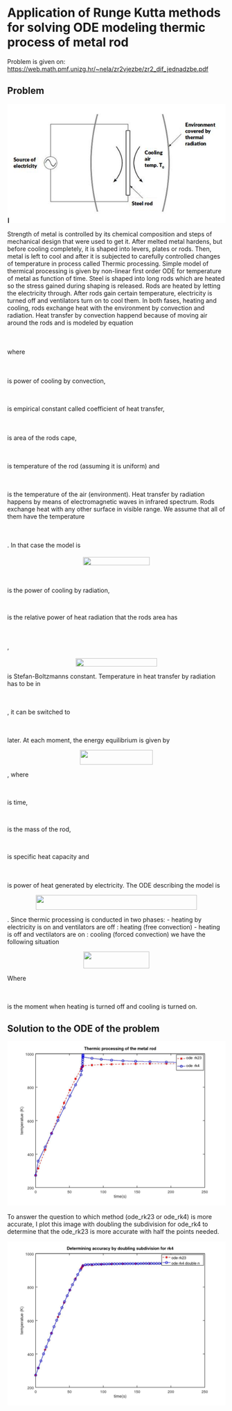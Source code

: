 # Application of Runge Kutta methods for solving ODE modeling thermic process of metal rod

Problem is given on: https://web.math.pmf.unizg.hr/~nela/zr2vjezbe/zr2_dif_jednadzbe.pdf

## Problem
![](problem.jpg?raw=true)

Strength of metal is controlled by its chemical composition and steps of mechanical design that were used to get it. After melted metal hardens, but before cooling completely, it is shaped into levers, plates or rods. Then, metal is left to cool and after it is subjected to carefully controlled changes of temperature in process called Thermic processing. 
Simple model of thermical processing is given by non-linear first order ODE for temperature of metal as function of time.
Steel is shaped into long rods which are heated so the stress gained during shaping is released. Rods are heated by letting the electricity through. After rods gain certain temperature, electricity is turned off and ventilators turn on to cool them. In both fases, heating and cooling, rods exchange heat with the environment by convection and radiation. Heat transfer by convection happend because of moving air around the rods and is modeled by equation
<p align="center"><img src="svgs/7748eecfd3161ea96b6f1750a6f171fb.svg" align=middle width=139.313955pt height=16.97751pt/></p>
where <p align="center"><img src="/svgs/4ba08feb53feec4e905d8dd33a339882.svg" align=middle width=20.185769999999998pt height=14.3753115pt/></p> is power of cooling by convection, <p align="center"><img src="https://rawgit.com/Qkvad/DifEqModels/master/svgs/be5babd58de2520c9f1c5ea96152f987.svg" align=middle width=14.943951pt height=11.190893999999998pt/></p> is empirical constant called coefficient of heat transfer, <p align="center"><img src="https://rawgit.com/Qkvad/DifEqModels/master/svgs/3a1ff64c61566c76e350c5c3b3e45186.svg?invert_in_darkmode" align=middle width=19.033905pt height=15.885705pt/></p> is area of the rods cape, <p align="center"><img src="https://rawgit.com/Qkvad/DifEqModels/master/svgs/c1d5631299f1af9861ff7a8dbee8b734.svg?invert_in_darkmode" align=middle width=11.844888pt height=11.190893999999998pt/></p> is temperature of the rod (assuming it is uniform) and <p align="center"><img src="https://rawgit.com/Qkvad/DifEqModels/master/svgs/048e694ea9828356b3f448c5082c0795.svg?invert_in_darkmode" align=middle width=16.098357pt height=13.656621pt/></p> is the temperature of the air (environment). Heat transfer by radiation happens by means of electromagnetic waves in infrared spectrum. Rods exchange heat with any other surface in visible range. We assume that all of them have the temperature <p align="center"><img src="https://rawgit.com/Qkvad/DifEqModels/master/svgs/048e694ea9828356b3f448c5082c0795.svg?invert_in_darkmode" align=middle width=16.098357pt height=13.656621pt/></p>.
In that case the model is
<p align="center"><img src="https://rawgit.com/Qkvad/DifEqModels/master/svgs/f94b405f090d27ff2cbd44071abf4282.svg?invert_in_darkmode" align=middle width=154.65334499999997pt height=18.869894999999996pt/></p>
<p align="center"><img src="https://rawgit.com/Qkvad/DifEqModels/master/svgs/3a89815aa8cb41e8d5ae9fcb76b64634.svg?invert_in_darkmode" align=middle width=19.673939999999998pt height=14.3753115pt/></p> is the power of cooling by radiation, <p align="center"><img src="https://rawgit.com/Qkvad/DifEqModels/master/svgs/21d236a279f3526016d612501034819a.svg?invert_in_darkmode" align=middle width=6.647470499999999pt height=7.051176pt/></p> is the relative power of heat radiation that the rods area has <p align="center"><img src="https://rawgit.com/Qkvad/DifEqModels/master/svgs/02812bed6494da122e07b9c576e12317.svg?invert_in_darkmode" align=middle width=72.312075pt height=16.376943pt/></p>, <p align="center"><img src="https://rawgit.com/Qkvad/DifEqModels/master/svgs/daa2be317846f59d74ea5c5cf51eacab.svg?invert_in_darkmode" align=middle width=187.8756pt height=18.269295pt/></p> is Stefan-Boltzmanns constant.
Temperature in heat transfer by radiation has to be in <p align="center"><img src="https://rawgit.com/Qkvad/DifEqModels/master/svgs/830e483e4c9aecf15ba41eb5180982dc.svg?invert_in_darkmode" align=middle width=22.637504999999997pt height=12.121164pt/></p>, it can be switched to <p align="center"><img src="https://rawgit.com/Qkvad/DifEqModels/master/svgs/511bee02e6a31ff8ecef71d87fa7cf4a.svg?invert_in_darkmode" align=middle width=20.433435pt height=12.121164pt/></p> later. 
At each moment, the energy equilibrium is given by
<p align="center"><img src="https://rawgit.com/Qkvad/DifEqModels/master/svgs/c7d12f8fb8283891494a08d5822d49bf.svg?invert_in_darkmode" align=middle width=168.5277pt height=33.769394999999996pt/></p>,
where <p align="center"><img src="https://rawgit.com/Qkvad/DifEqModels/master/svgs/a5d010ddf25320901476e98c67c1be6c.svg?invert_in_darkmode" align=middle width=5.9139135pt height=10.0731345pt/></p> is time, <p align="center"><img src="https://rawgit.com/Qkvad/DifEqModels/master/svgs/5d55430569d9a949e663776910069118.svg?invert_in_darkmode" align=middle width=14.379172500000001pt height=7.051176pt/></p> is the mass of the rod, <p align="center"><img src="https://rawgit.com/Qkvad/DifEqModels/master/svgs/3e4369eb5baad82d2fe6ee7c7d5c9e4a.svg?invert_in_darkmode" align=middle width=7.087228499999999pt height=7.051176pt/></p> is specific heat capacity and <p align="center"><img src="https://rawgit.com/Qkvad/DifEqModels/master/svgs/5d1de20ab06533cc40530556fa0d50d2.svg?invert_in_darkmode" align=middle width=19.160459999999997pt height=14.3753115pt/></p> is power of heat generated by electricity. 
The ODE describing the model is 
<p align="center"><img src="https://rawgit.com/Qkvad/DifEqModels/master/svgs/967b9cf4974d2e6d003910f97e337d70.svg?invert_in_darkmode" align=middle width=371.6493pt height=33.769394999999996pt/></p>.
Since thermic processing is conducted in two phases:
	- heating by electricity is on and ventilators are off : heating (free convection)
	- heating is off and vectilators are on : cooling (forced convection)
we have the following situation
<p align="center"><img src="https://rawgit.com/Qkvad/DifEqModels/master/svgs/4e2f56101d03077949430d85e7bc5016.svg?invert_in_darkmode" align=middle width=151.207485pt height=39.30498pt/></p>
Where <p align="center"><img src="https://rawgit.com/Qkvad/DifEqModels/master/svgs/a44324a230ff3d52af3abb0b1113271b.svg?invert_in_darkmode" align=middle width=13.5811995pt height=12.5388615pt/></p> is the moment when heating is turned off and cooling is turned on. 




## Solution to the ODE of the problem
![](im1.jpg?raw=true)

To answer the question to which method (ode_rk23 or ode_rk4) is more accurate, I plot this image with doubling the subdivision for ode_rk4 to determine that the ode_rk23 is more accurate with half the points needed. 

![](im2.jpg?raw=true)
